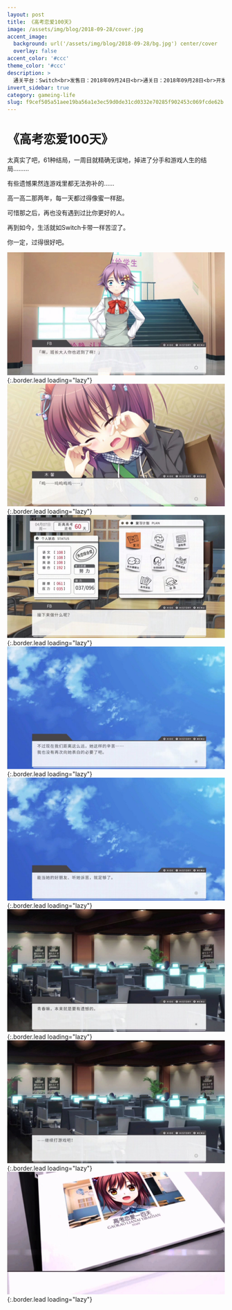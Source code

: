 ```yaml
---
layout: post
title: 《高考恋爱100天》
image: /assets/img/blog/2018-09-28/cover.jpg
accent_image: 
  background: url('/assets/img/blog/2018-09-28/bg.jpg') center/cover
  overlay: false
accent_color: '#ccc'
theme_color: '#ccc'
description: >
  通关平台：Switch<br>发售日：2018年09月24日<br>通关日：2018年09月28日<br>开发商：落叶岛项目组, 橘子班<br>发行商：NVLmaker<br>个人评分：81
invert_sidebar: true
category: gameing-life
slug: f9cef505a51aee19ba56a1e3ec59d0de31cd0332e70285f902453c069fcde62b
---
```


# 《高考恋爱100天》

太真实了吧，61种结局，一周目就精确无误地，掉进了分手和游戏人生的结局………

有些遗憾果然连游戏里都无法弥补的……

高一高二那两年，每一天都过得像蜜一样甜。

可惜那之后，再也没有遇到过比你更好的人。

再到如今，生活就如Switch卡带一样苦涩了。

你一定，过得很好吧。

![](/assets/img/blog/2018-09-28/1.jpg){:.border.lead loading="lazy"}
![](/assets/img/blog/2018-09-28/2.jpg){:.border.lead loading="lazy"}
![](/assets/img/blog/2018-09-28/3.jpg){:.border.lead loading="lazy"}
![](/assets/img/blog/2018-09-28/4.jpg){:.border.lead loading="lazy"}
![](/assets/img/blog/2018-09-28/5.jpg){:.border.lead loading="lazy"}
![](/assets/img/blog/2018-09-28/6.jpg){:.border.lead loading="lazy"}
![](/assets/img/blog/2018-09-28/7.jpg){:.border.lead loading="lazy"}
![](/assets/img/blog/2018-09-28/8.jpg){:.border.lead loading="lazy"}

